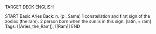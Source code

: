 TARGET DECK
ENGLISH

START
Basic
Aries
Back: n. (pl. Same) 1 constellation and first sign of the zodiac (the ram). 2 person born when the sun is in this sign. [latin, = ram]
Tags: [[Aries_the_Ram]], [[Ram]]
END
